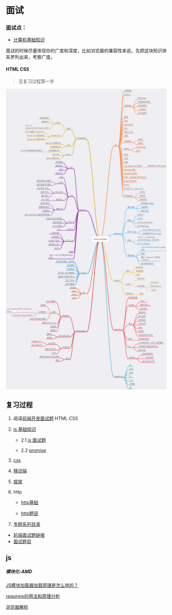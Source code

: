 # 面试

### 面试点：
* [计算机基础知识](https://github.com/CyC2018/Interview-Notebook)

面试的时候尽量体现你的广度和深度，比如浏览器的兼容性来说，先把这块知识体系罗列出来，考察广度。

#### HTML CSS
> 见复习过程第一步

![面试要点](https://github.com/iSAM2016/iSAM2016.github.io/blob/master/img/InterviewMapMind.png)


## 复习过程

1. 阅读[前端开发面试题](https://juejin.im/entry/5781b8db0a2b58005765e628) HTML CSS 

2. [js 基础知识](https://github.com/iSAM2016/iSAM2016.github.io/blob/master/content/js/jsbase.md) 

    * 2.1  [js 面试题](https://github.com/iSAM2016/iSAM2016.github.io/blob/master/content/js/jsbaseques.md)

    * 2.2 [promise](https://github.com/iSAM2016/iSAM2016.github.io/blob/master/content/js/promise.md)

3. [css](https://github.com/iSAM2016/iSAM2016.github.io/blob/master/content/css.md)

4. [移动端](https://github.com/iSAM2016/iSAM2016.github.io/blob/master/content/m/base.md)

5. [框架](https://github.com/iSAM2016/iSAM2016.github.io/blob/master/content/farmwork.md)

6. http
    * [http基础](https://github.com/iSAM2016/iSAM2016.github.io/blob/master/content/http/cacheHttp.md)

    * [http题目](https://github.com/iSAM2016/iSAM2016.github.io/blob/master/content/http/httpques.md)

7. [专题系列目录](https://github.com/mqyqingfeng/Blog)


* [前端面试题链接](https://github.com/qiu-deqing/FE-interview)
* [面试题目](https://github.com/chenjinxinlove/javascriptInterview)


## js

#####  模块化-AMD

[JS模块加载器加载原理是怎么样的？](https://www.zhihu.com/question/21157540)

[requirejs的用法和原理分析](https://github.com/HRFE/blog/issues/10)

[浏览器解析](https://www.zhihu.com/question/20027966)
